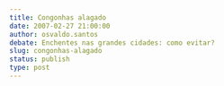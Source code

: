 ```yaml
---
title: Congonhas alagado
date: 2007-02-27 21:00:00
author: osvaldo.santos
debate: Enchentes nas grandes cidades: como evitar?
slug: congonhas-alagado
status: publish 
type: post
---
```



